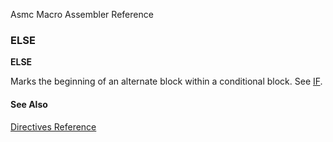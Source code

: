Asmc Macro Assembler Reference

### ELSE

**ELSE**

Marks the beginning of an alternate block within a conditional block. See [IF](if.md).

#### See Also

[Directives Reference](readme.md)